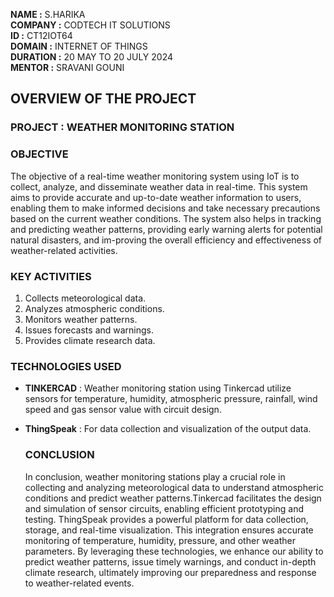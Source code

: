 **NAME :** S.HARIKA  
**COMPANY :** CODTECH IT SOLUTIONS  
**ID :** CT12IOT64  
**DOMAIN :** INTERNET OF THINGS   
**DURATION :** 20 MAY TO 20 JULY 2024  
**MENTOR :** SRAVANI GOUNI

## OVERVIEW OF THE PROJECT

### PROJECT : WEATHER MONITORING STATION

### OBJECTIVE 
The objective of a real-time weather monitoring system using IoT is to collect, analyze, and disseminate weather data in real-time. This system aims to provide accurate and up-to-date
weather information to users, enabling them to make informed decisions and take necessary precautions based on the current weather conditions. The system also helps in tracking and
predicting weather patterns, providing early warning alerts for potential natural disasters, and im-proving the overall efficiency and effectiveness of weather-related activities.

### KEY ACTIVITIES 
1. Collects meteorological data.
2. Analyzes atmospheric conditions.
3. Monitors weather patterns.
4. Issues forecasts and warnings.
5. Provides climate research data.

### TECHNOLOGIES USED 
- **TINKERCAD** : Weather monitoring station using Tinkercad utilize sensors for temperature, humidity, atmospheric pressure, rainfall, wind speed and gas sensor value with circuit design.
- **ThingSpeak** : For data collection and visualization of the output data.

  ### CONCLUSION
  In conclusion, weather monitoring stations play a crucial role in collecting and analyzing meteorological data to understand atmospheric conditions and predict weather 
  patterns.Tinkercad facilitates the design and simulation of sensor circuits, enabling efficient prototyping and testing. ThingSpeak provides a powerful platform for data collection, 
  storage, and real-time visualization. This integration ensures accurate monitoring of temperature, humidity, pressure, and other weather parameters. By leveraging these technologies, 
  we enhance our ability to predict weather patterns, issue timely warnings, and conduct in-depth climate research, ultimately improving our preparedness and response to weather-related 
  events.
   
